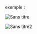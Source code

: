exemple :

![Sans titre](https://github.com/fk-crafter/html-css-js-other/assets/127132293/763e971b-ef4e-4692-afe5-dc1b9e54a09c)

![Sans titre2](https://github.com/fk-crafter/html-css-js-other/assets/127132293/6bdd26e3-5531-4662-aa62-51a4d7218547)
